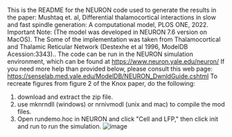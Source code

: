 This is the README for the NEURON code used to generate the results in the paper: Mushtaq et. al, Differential thalamocortical interactions in slow and fast spindle generation: A computational model, PLOS ONE, 2022.
Important Note: (The model was developed in NEURON 7.6 version on MacOS).
The Some of the implementation was taken from Thalamocortical and Thalamic Reticular Network (Destexhe et al 1996, ModelDB Acession:3343)..
The code can be run in the NEURON simulation environment, which can be found at https://www.neuron.yale.edu/neuron/ If you need more help than provided below, please consult this web page:
https://senselab.med.yale.edu/ModelDB/NEURON_DwnldGuide.cshtml
To recreate figures from figure 2 of the Knox paper, do the following:
1) download and extract the zip file.
2) use mknrndll (windows) or nrnivmodl (unix and mac) to compile the mod files.
3) Open rundemo.hoc in NEURON and click "Cell and LFP," then click init and run to run the simulation.
![image](https://user-images.githubusercontent.com/117586952/200290915-d3281b68-3261-4e12-b0ff-1d692cfd5c5e.png)

